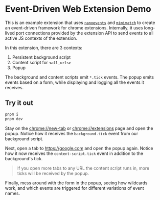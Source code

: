 # Event-Driven Web Extension Demo

This is an example extension that uses [`nanoevents`](https://www.npmjs.com/package/nanoevents) and [`mimimatch`](https://www.npmjs.com/package/minimatch) to create an event-driven framework for chrome extensions. Internally, it uses long-lived port connections provided by the extension API to send events to all active JS contexts of the extension.

In this extension, there are 3 contexts:

1. Persistent background script
2. Content script for `<all_urls>`
3. Popup

The background and content scripts emit `*.tick` events. The popup emits events based on a form, while displaying and logging all the events it receives.

## Try it out

```sh
pnpm i
pnpm dev
```

Stay on the <chrome://new-tab> or <chrome://extensions> page and open the popup. Notice how it receives the `background.tick` event from our background script.

Next, open a tab to <https://google.com> and open the popup again. Notice how it now receives the `content-script.tick` event in addition to the background's tick.

> If you open more tabs to any URL the content script runs in, more ticks will be received by the popup.

Finally, mess around with the form in the popup, seeing how wildcards work, and which events are triggered for different variations of event names.
